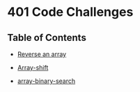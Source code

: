 # 401 Code Challenges


## Table of Contents

* [Reverse an array](https://github.com/ruwaid-401-advanced-javascript/data-structures-and-algorithms/tree/array-reverse/challenges/arrayReverse)

* [Array-shift](https://github.com/ruwaid-401-advanced-javascript/data-structures-and-algorithms/tree/array-shift/challenges/array-shift)

* [array-binary-search](https://github.com/ruwaid-401-advanced-javascript/data-structures-and-algorithms/tree/array-binary-search/challenges/array-binary-search)